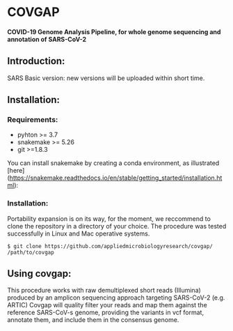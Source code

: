 # COVGAP
#### COVID-19 Genome Analysis Pipeline, for whole genome sequencing and annotation of SARS-CoV-2
## Introduction:
SARS
Basic version: new versions will be uploaded within short time.

## Installation:
### Requirements:
- pyhton >= 3.7
- snakemake >= 5.26
- git >=1.8.3

You can install snakemake by creating a conda environment, as illustrated [here] (https://snakemake.readthedocs.io/en/stable/getting_started/installation.html):

### Installation:
Portability expansion is on its way, for the moment, we reccommend to clone the repository in a directory of your choice. The procedure was tested successfully in Linux and Mac operative systems.
```
$ git clone https://github.com/appliedmicrobiologyresearch/covgap/ /path/to/covgap
```

## Using covgap:
This procedure works with raw demultiplexed short reads (Illumina) produced by an amplicon sequencing approach targeting SARS-CoV-2 (e.g. ARTIC)
Covgap will quality filter your reads and map them against the reference SARS-CoV-s genome, providing the variants in vcf format, annotate them, and include them in the consensus genome.




